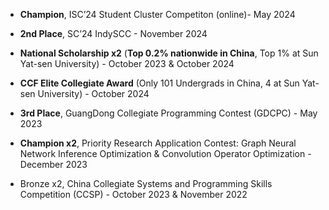 - **Champion**, ISC’24 Student Cluster Competiton (online)- May 2024

- **2nd Place**, SC’24 IndySCC - November 2024

- **National Scholarship x2** (**Top 0.2% nationwide in China**, Top 1% at Sun Yat-sen University) - October 2023 & October 2024

- **CCF Elite Collegiate Award** (Only 101 Undergrads in China, 4 at Sun Yat-sen University) - October 2024

- **3rd Place**, GuangDong Collegiate Programming Contest (GDCPC) - May 2023

- **Champion x2**, Priority Research Application Contest: Graph Neural Network Inference Optimization & Convolution Operator Optimization - December 2023

- Bronze x2, China Collegiate Systems and Programming Skills Competition (CCSP) - October 2023 & November 2022
